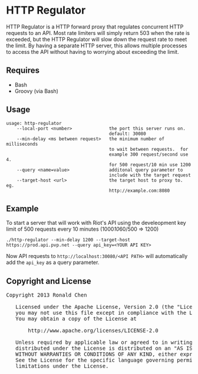 HTTP Regulator
==============

HTTP Regulator is a HTTP forward proxy that regulates concurrent HTTP requests to an API.  Most rate limiters will simply return 503 when the rate is exceeded, but the HTTP Regulator will slow down the request rate to meet the limit.  By having a separate HTTP server, this allows multiple processes to access the API without having to worrying about exceeding the limit.

Requires
--------

* Bash
* Groovy (via Bash)

Usage
-----

    usage: http-regulator
        --local-port <number>              the port this server runs on.
                                           default: 30080
        --min-delay <ms between request>   the minimum number of milliseconds
                                           to wait between requests.  for
                                           example 300 request/second use 4.
                                           for 500 request/10 min use 1200
        --query <name=value>               additonal query parameter to
                                           include with the target request
        --target-host <url>                the target host to proxy to.  eg.
                                           http://example.com:8080

Example
-------
To start a server that will work with Riot's API using the develeopment key limit of 500 requests every 10 minutes (1000*10*60/500 => 1200)

    ./http-regulator --min-delay 1200 --target-host https://prod.api.pvp.net --query api_key=<YOUR API KEY>

Now API requests to `http://localhost:30080/<API PATH>` will automatically add the `api_key` as a query parameter.

Copyright and License
---------------------
<pre>
Copyright 2013 Ronald Chen

   Licensed under the Apache License, Version 2.0 (the "License");
   you may not use this file except in compliance with the License.
   You may obtain a copy of the License at

       http://www.apache.org/licenses/LICENSE-2.0

   Unless required by applicable law or agreed to in writing, software
   distributed under the License is distributed on an "AS IS" BASIS,
   WITHOUT WARRANTIES OR CONDITIONS OF ANY KIND, either express or implied.
   See the License for the specific language governing permissions and
   limitations under the License.
</pre>

